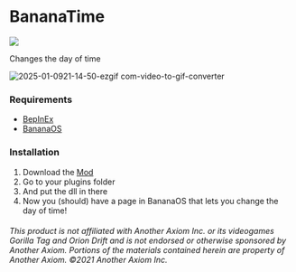 # BananaTime
<a href="https://github.com/defaultuser0-nerd/BananaTime/releases"><img src="https://img.shields.io/github/downloads/defaultuser0-nerd/BananaTime/total.svg?style=for-the-badge"></a>

Changes the day of time

![2025-01-0921-14-50-ezgif com-video-to-gif-converter](https://github.com/user-attachments/assets/d07685ae-b094-40a1-881b-622134404433)

### **Requirements**
 - [BepInEx](<https://github.com/BepInEx/BepInEx/releases/latest>)
 - [BananaOS](https://github.com/HuskyGT/Banana-OS)

### **Installation**
1. Download the [Mod](https://github.com/defaultuser0-nerd/BananaTime/releases/latest)
2. Go to your plugins folder
3. And put the dll in there
4. Now you (should) have a page in BananaOS that lets you change the day of time!

   
###### This product is not affiliated with Another Axiom Inc. or its videogames Gorilla Tag and Orion Drift and is not endorsed or otherwise sponsored by Another Axiom. Portions of the materials contained herein are property of Another Axiom. ©2021 Another Axiom Inc.
